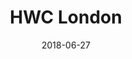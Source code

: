---
title: HWC London
tags: meetup
date: 2018-06-27
start: 2018-06-27T19:00:00+00:00
end: 2018-06-27T21:00:00+00:00
venue: thehub-bricklane
tito: 2018-06-27
photo: 2018-06-27.jpg
requirements: "<p>Join us anytime from 18:30 onwards at Proven Dough cafe below Hub by Premier Inn hotel in Brick Lane. The main event starts at 19:00. No need to check-in at the venue just look out for <a href='https://calumryan.com'>Calum Ryan</a>, the organiser, usually sitting towards the back of the cafe wearing an IndieWeb t-shirt and stickered laptop.</p><p>There are a few different ways you can register for Homebrew Website Club London:</p>"
description: "Demos of personal websites and the opportunity to create, update or experiment on your personal website"
attendees:
- https://ohhelloana.blog
- https://calumryan.com/
---